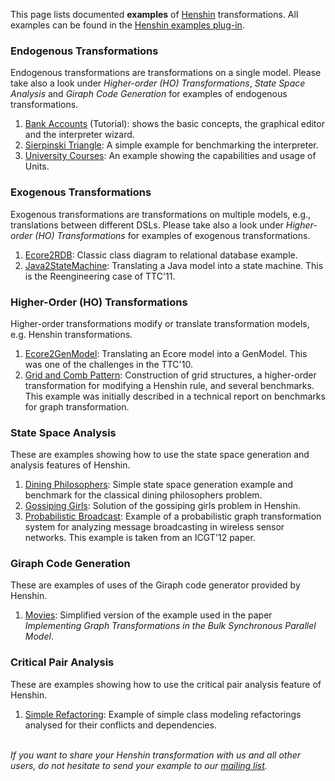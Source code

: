 
This page lists documented **examples** of [Henshin](Henshin "wikilink")
transformations. All examples can be found in the [Henshin examples
plug-in](https://git.eclipse.org/c/henshin/org.eclipse.emft.henshin.git/tree/plugins/org.eclipse.emf.henshin.examples).

### Endogenous Transformations

Endogenous transformations are transformations on a single model. Please
take also a look under *Higher-order (HO) Transformations*, *State Space
Analysis* and *Giraph Code Generation* for examples of endogenous
transformations.

1.  [Bank Accounts](Henshin/Getting_started "wikilink") (Tutorial):
    shows the basic concepts, the graphical editor and the interpreter
    wizard.
2.  [Sierpinski Triangle](Henshin/Examples/Sierpinski "wikilink"): A
    simple example for benchmarking the interpreter.
3.  [University
    Courses](Henshin/Examples/University_Courses "wikilink"): An example
    showing the capabilities and usage of Units.

### Exogenous Transformations

Exogenous transformations are transformations on multiple models, e.g.,
translations between different DSLs. Please take also a look under
*Higher-order (HO) Transformations* for examples of exogenous
transformations.

1.  [Ecore2RDB](Henshin/Examples/Ecore2RDB "wikilink"): Classic class
    diagram to relational database example.
2.  [Java2StateMachine](Henshin/Examples/Java2StateMachine "wikilink"):
    Translating a Java model into a state machine. This is the
    Reengineering case of TTC\'11.

### Higher-Order (HO) Transformations

Higher-order transformations modify or translate transformation models,
e.g. Henshin transformations.

1.  [Ecore2GenModel](Henshin/Examples/Ecore2GenModel "wikilink"):
    Translating an Ecore model into a GenModel. This was one of the
    challenges in the TTC\'10.
2.  [Grid and Comb
    Pattern](Henshin/Examples/GridAndCombPattern "wikilink"):
    Construction of grid structures, a higher-order transformation for
    modifying a Henshin rule, and several benchmarks. This example was
    initially described in a technical report on benchmarks for graph
    transformation.

### State Space Analysis

These are examples showing how to use the state space generation and
analysis features of Henshin.

1.  [Dining
    Philosophers](Henshin/Examples/DiningPhilosophers "wikilink"):
    Simple state space generation example and benchmark for the
    classical dining philosophers problem.
2.  [Gossiping Girls](Henshin/Examples/GossipingGirls "wikilink"):
    Solution of the gossiping girls problem in Henshin.
3.  [Probabilistic
    Broadcast](Henshin/Examples/ProbabilisticBroadcast "wikilink"):
    Example of a probabilistic graph transformation system for analyzing
    message broadcasting in wireless sensor networks. This example is
    taken from an ICGT\'12 paper.

### Giraph Code Generation

These are examples of uses of the Giraph code generator provided by
Henshin.

1.  [Movies](Henshin/Examples/Movies "wikilink"): Simplified version of
    the example used in the paper *Implementing Graph Transformations in
    the Bulk Synchronous Parallel Model*.

### Critical Pair Analysis

These are examples showing how to use the critical pair analysis feature
of Henshin.

1.  [Simple Refactoring](Henshin/Examples/SimpleRefactoring "wikilink"):
    Example of simple class modeling refactorings analysed for their
    conflicts and dependencies.

\
*If you want to share your Henshin transformation with us and all other
users, do not hesitate to send your example to our [mailing
list](https://dev.eclipse.org/mailman/listinfo/henshin-dev).*


